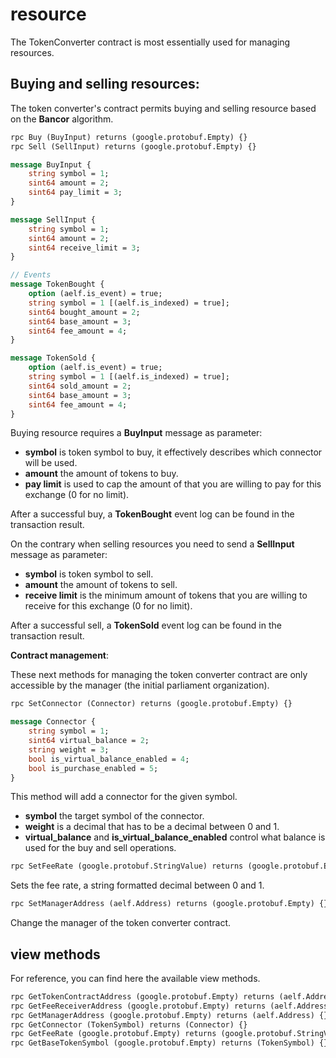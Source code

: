 # resource

The TokenConverter contract is most essentially used for managing resources.

## **Buying and selling resources**:

The token converter's contract permits buying and selling resource based on the **Bancor** algorithm.

```Protobuf
rpc Buy (BuyInput) returns (google.protobuf.Empty) {}
rpc Sell (SellInput) returns (google.protobuf.Empty) {}

message BuyInput {
    string symbol = 1;
    sint64 amount = 2;
    sint64 pay_limit = 3;
}

message SellInput {
    string symbol = 1;
    sint64 amount = 2;
    sint64 receive_limit = 3;
}

// Events
message TokenBought {
    option (aelf.is_event) = true;
    string symbol = 1 [(aelf.is_indexed) = true];
    sint64 bought_amount = 2;
    sint64 base_amount = 3;
    sint64 fee_amount = 4;
}

message TokenSold {
    option (aelf.is_event) = true;
    string symbol = 1 [(aelf.is_indexed) = true];
    sint64 sold_amount = 2;
    sint64 base_amount = 3;
    sint64 fee_amount = 4;
}
```

Buying resource requires a **BuyInput** message as parameter:
- **symbol** is token symbol to buy, it effectively describes which connector will be used.
- **amount** the amount of tokens to buy.
- **pay limit** is used to cap the amount of that you are willing to pay for this exchange (0 for no limit).

After a successful buy, a **TokenBought** event log can be found in the transaction result.

On the contrary when selling resources you need to send a **SellInput** message as parameter:
- **symbol** is token symbol to sell.
- **amount** the amount of tokens to sell.
- **receive limit** is the minimum amount of tokens that you are willing to receive for this exchange (0 for no limit).

After a successful sell, a **TokenSold** event log can be found in the transaction result.

**Contract management**:

These next methods for managing the token converter contract are only accessible by the manager (the initial parliament organization).

```Protobuf
rpc SetConnector (Connector) returns (google.protobuf.Empty) {}

message Connector {
    string symbol = 1;
    sint64 virtual_balance = 2;
    string weight = 3;
    bool is_virtual_balance_enabled = 4;
    bool is_purchase_enabled = 5;
}
```

This method will add a connector for the given symbol.
- **symbol** the target symbol of the connector.
- **weight** is a decimal that has to be a decimal between 0 and 1.
- **virtual_balance** and **is_virtual_balance_enabled** control what balance is used for the buy and sell operations. 

```Protobuf
rpc SetFeeRate (google.protobuf.StringValue) returns (google.protobuf.Empty) {}
```

Sets the fee rate, a string formatted decimal between 0 and 1. 

```Protobuf
rpc SetManagerAddress (aelf.Address) returns (google.protobuf.Empty) {}
```

Change the manager of the token converter contract.

## view methods

For reference, you can find here the available view methods.

```Protobuf
rpc GetTokenContractAddress (google.protobuf.Empty) returns (aelf.Address) {}
rpc GetFeeReceiverAddress (google.protobuf.Empty) returns (aelf.Address) {}
rpc GetManagerAddress (google.protobuf.Empty) returns (aelf.Address) {}
rpc GetConnector (TokenSymbol) returns (Connector) {}
rpc GetFeeRate (google.protobuf.Empty) returns (google.protobuf.StringValue) {}
rpc GetBaseTokenSymbol (google.protobuf.Empty) returns (TokenSymbol) {}
```